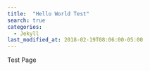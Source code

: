 ```yaml
---
title:  "Hello World Test"
search: true
categories: 
  - Jekyll
last_modified_at: 2018-02-19T08:06:00-05:00
---
```

Test Page
